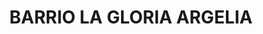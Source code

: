 ---
title: BARRIO LA GLORIA ARGELIA
url: /barrio-la-gloria-argelia/
latitude: 2.255
longitude: -77.248
---